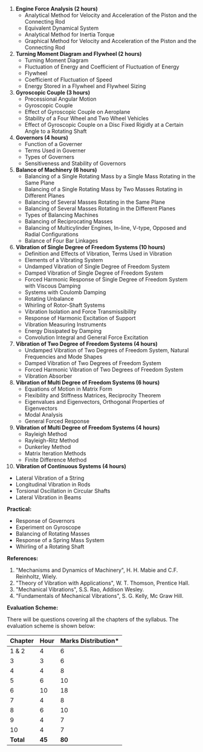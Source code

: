 1. **Engine Force Analysis (2 hours)**
   * Analytical Method for Velocity and Acceleration of the Piston and the Connecting Rod
   * Equivalent Dynamical System
   * Analytical Method for Inertia Torque
   * Graphical Method for Velocity and Acceleration of the Piston and the Connecting Rod
2. **Turning Moment Diagram and Flywheel (2 hours)**
   * Turning Moment Diagram
   * Fluctuation of Energy and Coefficient of Fluctuation of Energy
   * Flywheel
   * Coefficient of Fluctuation of Speed
   * Energy Stored in a Flywheel and Flywheel Sizing
3. **Gyroscopic Couple (3 hours)**
   * Precessional Angular Motion
   * Gyroscopic Couple
   * Effect of Gyroscopic Couple on Aeroplane
   * Stability of a Four Wheel and Two Wheel Vehicles
   * Effect of Gyroscopic Couple on a Disc Fixed Rigidly at a Certain Angle to a Rotating Shaft
4. **Governors (4 hours)**
   * Function of a Governer
   * Terms Used in Governer
   * Types of Governers
   * Sensitiveness and Stability of Governors
5. **Balance of Machinery (6 hours)**
   * Balancing of a Single Rotating Mass by a Single Mass Rotating in the Same Plane
   * Balancing of a Single Rotating Mass by Two Masses Rotating in Different Planes
   * Balancing of Several Masses Rotating in the Same Plane
   * Balancing of Several Masses Rotating in the Different Planes
   * Types of Balancing Machines
   * Balancing of Reciprocating Masses
   * Balancing of Multicylinder Engines, In-line, V-type, Opposed and Radial Configurations
   * Balance of Four Bar Linkages
6. **Vibration of Single Degree of Freedom Systems (10 hours)**
   * Definition and Effects of Vibration, Terms Used in Vibration
   * Elements of a Vibrating System
   * Undamped Vibration of Single Degree of Freedom System
   * Damped Vibration of Single Degree of Freedom System
   * Forced Harmonic Response of Single Degree of Freedom System with Viscous Damping
   * Systems with Coulomb Damping
   * Rotating Unbalance
   * Whirling of Rotor-Shaft Systems
   * Vibration Isolation and Force Transmissibility
   * Response of Harmonic Excitation of Support
   * Vibration Measuring Instruments
   * Energy Dissipated by Damping
   * Convolution Integral and General Force Excitation
7. **Vibration of Two Degree of Freedom Systems (4 hours)**
   * Undamped Vibration of Two Degrees of Freedom System, Natural Frequencies and Mode Shapes
   * Damped Vibration of Two Degrees of Freedom System
   * Forced Harmonic Vibration of Two Degrees of Freedom System
   * Vibration Absorber
8. **Vibration of Multi Degree of Freedom Systems (6 hours)**
   * Equations of Motion in Matrix Form
   * Flexibility and Stiffness Matrices, Reciprocity Theorem
   * Eigenvalues and Eigenvectors, Orthogonal Properties of Eigenvectors
   * Modal Analysis
   * General Forced Response
9. **Vibration of Multi Degree of Freedom Systems (4 hours)**
   * Rayleigh Method
   * Rayleigh-Ritz Method
   * Dunkerley Method
   * Matrix Iteration Methods
   * Finite Difference Method
10. **Vibration of Continuous Systems (4 hours)**
   * Lateral Vibration of a String
   * Longitudinal Vibration in Rods
   * Torsional Oscillation in Circular Shafts
   * Lateral Vibration in Beams

**Practical:**

* Response of Governors
* Experiment on Gyroscope
* Balancing of Rotating Masses
* Response of a Spring Mass System
* Whirling of a Rotating Shaft

**References:**

1. "Mechanisms and Dynamics of Machinery", H. H. Mabie and C.F. Reinholtz, Wiely.
2. "Theory of Vibration with Applications", W. T. Thomson, Prentice Hall.
3. "Mechanical Vibrations", S.S. Rao, Addison Wesley.
4. "Fundamentals of Mechanical Vibrations", S. G. Kelly, Mc Graw Hill.

**Evaluation Scheme:**

There will be questions covering all the chapters of the syllabus. The evaluation scheme is shown below:

| Chapter   | Hour   | Marks Distribution* |
| --------- | ------ | ------------------- |
| 1 & 2     | 4      | 6                   |
| 3         | 3      | 6                   |
| 4         | 4      | 8                   |
| 5         | 6      | 10                  |
| 6         | 10     | 18                  |
| 7         | 4      | 8                   |
| 8         | 6      | 10                  |
| 9         | 4      | 7                   |
| 10        | 4      | 7                   |
| **Total** | **45** | **80**              |

